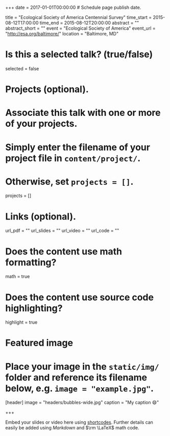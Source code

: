 +++
date = 2017-01-01T00:00:00  # Schedule page publish date.

title = "Ecological Society of America Centennial Survey"
time_start = 2015-08-12T17:00:00
time_end = 2015-08-12T20:00:00
abstract = ""
abstract_short = ""
event = "Ecological Society of America"
event_url = "http://esa.org/baltimore/"
location = "Baltimore, MD"

# Is this a selected talk? (true/false)
selected = false

# Projects (optional).
#   Associate this talk with one or more of your projects.
#   Simply enter the filename of your project file in `content/project/`.
#   Otherwise, set `projects = []`.
projects = []

# Links (optional).
url_pdf = ""
url_slides = ""
url_video = ""
url_code = ""

# Does the content use math formatting?
math = true

# Does the content use source code highlighting?
highlight = true

# Featured image
# Place your image in the `static/img/` folder and reference its filename below, e.g. `image = "example.jpg"`.
[header]
image = "headers/bubbles-wide.jpg"
caption = "My caption :smile:"

+++

Embed your slides or video here using [shortcodes](https://sourcethemes.com/academic/post/writing-markdown-latex/). Further details can easily be added using *Markdown* and $\rm \LaTeX$ math code.

